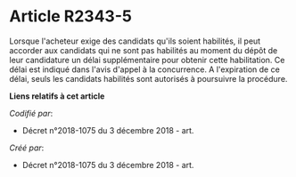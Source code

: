 # Article R2343-5

Lorsque l'acheteur exige des candidats qu'ils soient habilités, il peut accorder aux candidats qui ne sont pas habilités au
moment du dépôt de leur candidature un délai supplémentaire pour obtenir cette habilitation. Ce délai est indiqué dans l'avis
d'appel à la concurrence. A l'expiration de ce délai, seuls les candidats habilités sont autorisés à poursuivre la procédure.

**Liens relatifs à cet article**

_Codifié par_:

  - Décret n°2018-1075 du 3 décembre 2018 - art.

_Créé par_:

  - Décret n°2018-1075 du 3 décembre 2018 - art.
